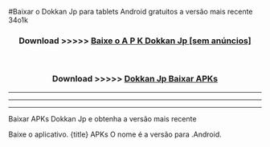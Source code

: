 #Baixar o Dokkan Jp   para tablets Android gratuitos a versão mais recente 34o1k


<div align="center">
<h3>Download >>>>> <a href="https://pt-web.web.app/?pt= Dokkan Jp ">Baixe o A P K Dokkan Jp  [sem anúncios]</a></h3><br>

<h3>Download >>>>> <a href="https://pt-web.web.app/?pt= Dokkan Jp ">Dokkan Jp  Baixar APKs</a></h3>
</div>

----------------------------------------------------------

----------------------------------------------------------

----------------------------------------------------------

Baixar APKs Dokkan Jp  e obtenha a versão mais recente

Baixe o aplicativo. {title} APKs O nome é a versão para .Android.


